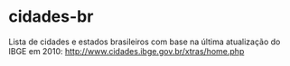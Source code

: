 cidades-br
==========

Lista de cidades e estados brasileiros com base na última atualização do IBGE em 2010: http://www.cidades.ibge.gov.br/xtras/home.php 

